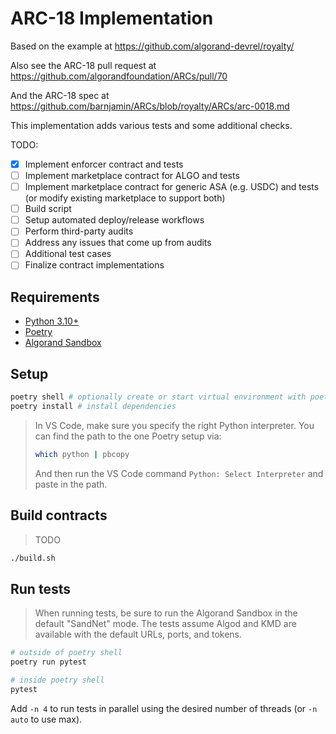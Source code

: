 # ARC-18 Implementation

Based on the example at https://github.com/algorand-devrel/royalty/

Also see the ARC-18 pull request at https://github.com/algorandfoundation/ARCs/pull/70

And the ARC-18 spec at https://github.com/barnjamin/ARCs/blob/royalty/ARCs/arc-0018.md

This implementation adds various tests and some additional checks.

TODO:

- [x] Implement enforcer contract and tests
- [ ] Implement marketplace contract for ALGO and tests
- [ ] Implement marketplace contract for generic ASA (e.g. USDC) and tests (or modify existing marketplace to support both)
- [ ] Build script
- [ ] Setup automated deploy/release workflows
- [ ] Perform third-party audits
- [ ] Address any issues that come up from audits
- [ ] Additional test cases
- [ ] Finalize contract implementations

## Requirements

- [Python 3.10+][python]
- [Poetry][poetry]
- [Algorand Sandbox][sandbox]

## Setup

```bash
poetry shell # optionally create or start virtual environment with poetry
poetry install # install dependencies
```

> In VS Code, make sure you specify the right Python interpreter. You can find the path to the one Poetry setup via:
>
> ```bash
> which python | pbcopy
> ```
>
> And then run the VS Code command `Python: Select Interpreter` and paste in the path.

## Build contracts

> TODO

```bash
./build.sh
```

## Run tests

> When running tests, be sure to run the Algorand Sandbox in the default "SandNet" mode. The tests assume Algod and KMD are available with the default URLs, ports, and tokens.

```bash
# outside of poetry shell
poetry run pytest

# inside poetry shell
pytest
```

Add `-n 4` to run tests in parallel using the desired number of threads (or `-n auto` to use max).

[python]: https://www.python.org/
[poetry]: https://python-poetry.org/docs/
[sandbox]: https://github.com/algorand/sandbox

